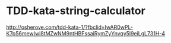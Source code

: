 # TDD-kata-string-calculator
http://osherove.com/tdd-kata-1/?fbclid=IwAR0wPL-K7p56mewIwl8tMZwNM9ntHBFssaiRymZyYnvqy5l9eiLgL731H-4
